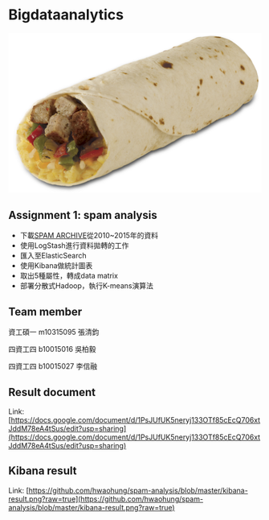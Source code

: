 # Bigdataanalytics

<p align="center" >
  <img src="https://github.com/hwaohung/spam-analysis/blob/master/Burrito.png?raw=true" alt="Burrito" title="Burrito">
</p>


## Assignment 1: spam analysis

- 下載[SPAM ARCHIVE](http://untroubled.org/spam/)從2010~2015年的資料
- 使用LogStash進行資料拋轉的工作
- 匯入至ElasticSearch
- 使用Kibana做統計圖表
- 取出5種屬性，轉成data matrix
- 部署分散式Hadoop，執行K-means演算法
 
## Team member

資工碩一 m10315095 張清鈞

四資工四 b10015016 吳柏毅

四資工四 b10015027 李信融

## Result document
Link: [https://docs.google.com/document/d/1PsJUfUK5neryj133OTf85cEcQ706xtJddM78eA4tSus/edit?usp=sharing](https://docs.google.com/document/d/1PsJUfUK5neryj133OTf85cEcQ706xtJddM78eA4tSus/edit?usp=sharing)

## Kibana result

Link: [https://github.com/hwaohung/spam-analysis/blob/master/kibana-result.png?raw=true](https://github.com/hwaohung/spam-analysis/blob/master/kibana-result.png?raw=true)





